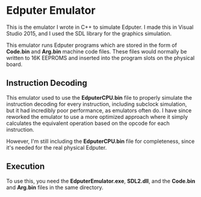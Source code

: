 # Edputer Emulator

This is the emulator I wrote in C++ to simulate Edputer. I made this in Visual Studio 2015, and I used the SDL library for the graphics simulation.

This emulator runs Edputer programs which are stored in the form of **Code.bin** and **Arg.bin** machine code files. These files would normally be written to 16K EEPROMS and inserted into the program slots on the physical board.

## Instruction Decoding

This emulator used to use the **EdputerCPU.bin** file to properly simulate the instruction decoding for every instruction, including subclock simulation, but it had incredibly poor performance, as emulators often do. I have since reworked the emulator to use a more optimized approach where it simply calculates the equivalent operation based on the opcode for each instruction. 

However, I'm still including the **EdputerCPU.bin** file for completeness, since it's needed for the real physical Edputer. 


## Execution

To use this, you need the **EdputerEmulator.exe**, **SDL2.dll**, and the **Code.bin** and **Arg.bin** files in the same directory.

